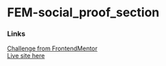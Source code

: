 # FEM-social_proof_section
### Links
[Challenge from FrontendMentor](https://www.frontendmentor.io/challenges/social-proof-section-6e0qTv_bA)\
[Live site here](https://mgksp.github.io/FEM-social_proof_section/)
